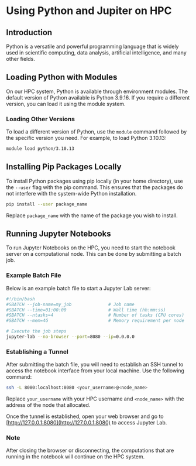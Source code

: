 # Using Python and Jupiter on HPC

## Introduction

Python is a versatile and powerful programming language that is widely used in scientific computing, data analysis, artificial intelligence, and many other fields.

## Loading Python with Modules

On our HPC system, Python is available through environment modules. The default version of Python available is Python 3.9.16. If you require a different version, you can load it using the module system.

### Loading Other Versions

To load a different version of Python, use the `module` command followed by the specific version you need. For example, to load Python 3.10.13:

```bash
module load python/3.10.13
```

## Installing Pip Packages Locally

To install Python packages using pip locally (in your home directory), use the `--user` flag with the pip command. This ensures that the packages do not interfere with the system-wide Python installation.

```bash
pip install --user package_name
```

Replace `package_name` with the name of the package you wish to install.

## Running Jupyter Notebooks

To run Jupyter Notebooks on the HPC, you need to start the notebook server on a computational node. This can be done by submitting a batch job.

### Example Batch File

Below is an example batch file to start a Jupyter Lab server:

```bash
#!/bin/bash
#SBATCH --job-name=my_job              # Job name
#SBATCH --time=01:00:00                # Wall time (hh:mm:ss)
#SBATCH --ntasks=4                     # Number of tasks (CPU cores)
#SBATCH --mem=4G                       # Memory requirement per node

# Execute the job steps
jupyter-lab --no-browser --port=8080 --ip=0.0.0.0
```

### Establishing a Tunnel

After submitting the batch file, you will need to establish an SSH tunnel to access the notebook interface from your local machine. Use the following command:

```bash
ssh -L 8080:localhost:8080 <your_username>@<node_name>
```

Replace `your_username` with your HPC username and `<node_name>` with the address of the node that allocated.

Once the tunnel is established, open your web browser and go to [http://127.0.0.1:8080](http://127.0.0.1:8080) to access Jupyter Lab.

### Note

After closing the browser or disconnecting, the computations that are running in the notebook will continue on the HPC system.